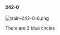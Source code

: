 #### 242-0
![train-242-0-0.png](https://github.com/lil-lab/nlvr/raw/master/nlvr/train/images/54/train-242-0-0.png "train-242-0-0.png")

There are 2 blue circles